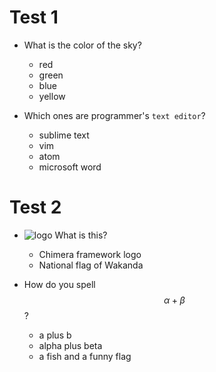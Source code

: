 # Test 1

* What is the color of the sky?
    - red
    - green
    - blue 
    - yellow

* Which ones are programmer's `text editor`?
    - sublime text 
    - vim 
    - atom 
    - microsoft word

# Test 2

* ![logo](https://raw.githubusercontent.com/goFrendiAsgard/chimera-framework/master/logo.png) What is this?
    - Chimera framework logo 
    - National flag of Wakanda

* How do you spell $$\alpha + \beta$$?
    - a plus b
    - alpha plus beta 
    - a fish and a funny flag
